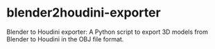 # blender2houdini-exporter
Blender to Houdini exporter: A Python script to export 3D models from Blender to Houdini in the OBJ file format.
